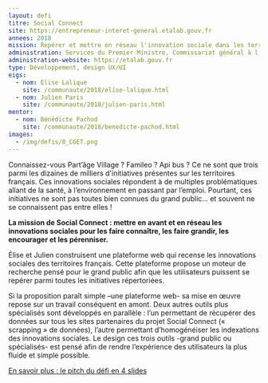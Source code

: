 ```yaml
---
layout: defi
titre: Social Connect
site: https://entrepreneur-interet-general.etalab.gouv.fr
annees: 2018
mission: Repérer et mettre en réseau l'innovation sociale dans les territoires
administration: Services du Premier Ministre, Commissariat général à l'égalité des territoires, Carrefour des innovations sociales
administration-website: https://etalab.gouv.fr
type: Développement, design UX/UI
eigs:
  - nom: Elise Lalique
	site: /communaute/2018/elise-lalique.html
  - nom: Julien Paris
	site: /communaute/2018/julien-paris.html
mentor:
  - nom: Bénédicte Pachod
	site: /communaute/2018/benedicte-pachod.html
images:
  - /img/defis/8_CGET.png
---
```


Connaissez-vous Part’âge Village ? Famileo ? Api bus ? Ce ne sont que
trois parmi les dizaines de milliers d'initiatives présentes sur les
territoires français. Ces innovations sociales répondent à de multiples 
problématiques allant de la santé, à l’environnement en passant par
l’emploi. Pourtant, ces initiatives ne sont pas toutes bien connues 
du grand public… et souvent ne se connaissent pas entre elles !

**La mission de Social Connect : mettre en avant et en réseau les
innovations sociales pour les faire connaître, les faire grandir, les
encourager et les pérenniser.**

Élise et Julien construisent une plateforme web qui recense les 
innovations sociales des territoires français. Cette plateforme propose
un moteur de recherche pensé pour le grand public afin que les 
utilisateurs puissent se repérer parmi toutes les initiatives répertoriées. 

Si la proposition paraît simple –une plateforme web- sa mise en œuvre 
repose sur un travail conséquent en amont. Deux autres outils plus 
spécialisés sont développés en parallèle : l’un permettant de récupérer 
des données sur tous les sites partenaires du projet Social Connect 
(« scrapping » de données), l’autre permettant d’homogénéiser les 
indexations des innovations sociales. Le design ces trois outils 
-grand public ou spécialisés- est pensé afin de rendre l’expérience 
des utilisateurs la plus fluide et simple possible.

[En savoir plus : le pitch du défi en 4 slides](https://www.slideshare.net/Etalab/eig-promo-2-prsentation-du-dfi-socialconnect/1)
